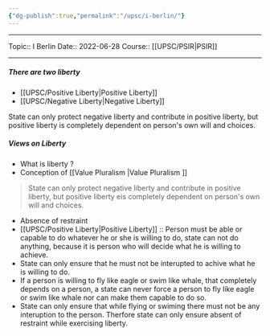 ```yaml
---
{"dg-publish":true,"permalink":"/upsc/i-berlin/"}
---
```


----
Topic:: I Berlin
Date:: 2022-06-28
Course:: [[UPSC/PSIR\|PSIR]] 

----

##### There are two liberty 
- [[UPSC/Positive Liberty\|Positive Liberty]]
- [[UPSC/Negative Liberty\|Negative Liberty]]

State can only protect negative liberty and contribute in positive liberty, but positive liberty is completely dependent on person's own will and choices. 

##### Views on Liberty 
- What is liberty ? 
- Conception of  [[Value Pluralism \|Value Pluralism ]]

>State can only protect negative liberty and contribute in positive liberty, but positive liberty eis completely dependent on person's own will and choices. 

- Absence of restraint 
- [[UPSC/Positive Liberty\|Positive Liberty]] :: Person must be able or capable to do whatever he or she is willing to do, state can not do anything, because it is person who will decide what he is willing to achieve. 
- State can only ensure that he must not be interupted to achive what he is willing to do. 
- If a person is willing to fly like eagle or swim like whale, that completely depends on a person, a state can never force a person to fly like eagle or swim like whale nor can make them capable to do so. 
- State can only ensure that while flying or swiming there must not be any interuption to the person. Therfore state can only ensure absent of restraint while exercising liberty. 